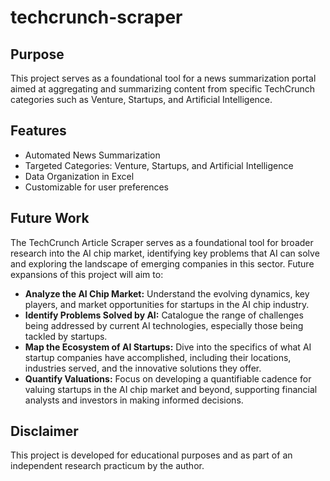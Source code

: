 # techcrunch-scraper

## Purpose

This project serves as a foundational tool for a news summarization portal aimed at aggregating and summarizing content from specific TechCrunch categories such as Venture, Startups, and Artificial Intelligence.

## Features

- Automated News Summarization
- Targeted Categories: Venture, Startups, and Artificial Intelligence
- Data Organization in Excel
- Customizable for user preferences

## Future Work

The TechCrunch Article Scraper serves as a foundational tool for broader research into the AI chip market, identifying key problems that AI can solve and exploring the landscape of emerging companies in this sector. Future expansions of this project will aim to:

- **Analyze the AI Chip Market:** Understand the evolving dynamics, key players, and market opportunities for startups in the AI chip industry.
- **Identify Problems Solved by AI:** Catalogue the range of challenges being addressed by current AI technologies, especially those being tackled by startups.
- **Map the Ecosystem of AI Startups:** Dive into the specifics of what AI startup companies have accomplished, including their locations, industries served, and the innovative solutions they offer.
- **Quantify Valuations:** Focus on developing a quantifiable cadence for valuing startups in the AI chip market and beyond, supporting financial analysts and investors in making informed decisions.
  
## Disclaimer
This project is developed for educational purposes and as part of an independent research practicum by the author.
